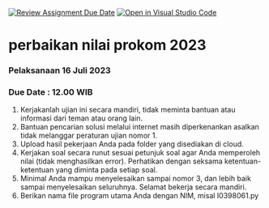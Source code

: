 [![Review Assignment Due Date](https://classroom.github.com/assets/deadline-readme-button-24ddc0f5d75046c5622901739e7c5dd533143b0c8e959d652212380cedb1ea36.svg)](https://classroom.github.com/a/Iq9ppMIg)
[![Open in Visual Studio Code](https://classroom.github.com/assets/open-in-vscode-718a45dd9cf7e7f842a935f5ebbe5719a5e09af4491e668f4dbf3b35d5cca122.svg)](https://classroom.github.com/online_ide?assignment_repo_id=11451154&assignment_repo_type=AssignmentRepo)
# perbaikan nilai prokom 2023
### Pelaksanaan 16 Juli 2023

### Due Date : 12.00 WIB

1.	Kerjakanlah ujian ini secara mandiri, tidak meminta bantuan atau informasi dari teman atau orang lain. 
2.	Bantuan pencarian solusi melalui internet masih diperkenankan asalkan tidak melanggar peraturan ujian nomor 1.
3.	Upload hasil pekerjaan Anda pada folder yang disediakan di cloud. 
4.	Kerjakan soal secara runut sesuai petunjuk soal agar Anda memperoleh nilai (tidak menghasilkan error). Perhatikan dengan seksama ketentuan-ketentuan yang diminta pada setiap soal.
5.	Minimal Anda mampu menyelesaikan sampai nomor 3, dan lebih baik sampai menyelesaikan seluruhnya. Selamat bekerja secara mandiri.
6.	Berikan nama file program utama Anda dengan NIM, misal I0398061.py

